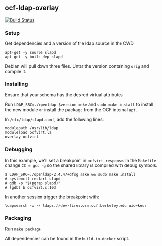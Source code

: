 ## ocf-ldap-overlay
[![Build Status](https://jenkins.ocf.berkeley.edu/buildStatus/icon?job=ldap-overlay/master)](https://jenkins.ocf.berkeley.edu/job/ldap-overlay/)

### Setup

Get dependencies and a version of the ldap source in the CWD
```
apt-get -y source slapd
apt-get -y build-dep slapd
```

Debian will pull down three files. Untar the version containing `orig` and
compile it.

### Installing

Ensure that your schema has the desired virtual attributes

Run `LDAP_SRC=./openldap-$version make` and `sudo make install` to install the
new module or install the package from the OCF internal `apt`.

In `/etc/ldap/slapd.conf`, add the following lines:

```
modulepath /usr/lib/ldap
moduleload ocfvirt.la
overlay ocfvirt
```

### Debugging

In this example, we'll set a breakpoint in `ocfvirt_response`.  In the
`Makefile` change `CC = gcc -g` so the shared library is compiled with debug
symbols.

```
$ LDAP_SRC=./openldap-2.4.47+dfsg make && sudo make install
# systemctl restart slapd
# gdb -p "$(pgrep slapd)"
# (gdb) b ocfvirt.c:103
```

In another session trigger the breakpoint with:
```
ldapsearch -x -H ldaps://dev-firestorm.ocf.berkeley.edu uid=keur
```

### Packaging

Run `make package`

All dependencies can be found in the `build-in-docker` script.
